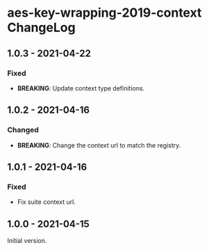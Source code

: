 # aes-key-wrapping-2019-context ChangeLog

## 1.0.3 - 2021-04-22

### Fixed
- **BREAKING**: Update context type definitions.

## 1.0.2 - 2021-04-16

### Changed
- **BREAKING**: Change the context url to match the registry.

## 1.0.1 - 2021-04-16

### Fixed
- Fix suite context url.

## 1.0.0 - 2021-04-15

Initial version.
